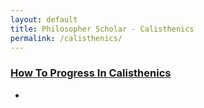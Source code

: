 ```yaml
---
layout: default
title: Philosopher Scholar - Calisthenics
permalink: /calisthenics/
---
```




### [How To Progress In Calisthenics](https://www.youtube.com/watch?v=ONNv2-zc8ZY)
* 
